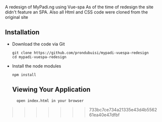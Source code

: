  A redesign of MyPadi.ng using Vue-spa
 As of the time of redesign the site didn't feature an SPA.
 Also all Html and CSS code were cloned from the original site
 
 ## Installation
- Download the code via Git

  ```
  git clone https://github.com/prondubuisi/mypadi-vuespa-redesign 
  cd mypadi-vuespa-redesign
  ```

- Install the node modules

  ```
  npm install
  ```
  ## Viewing Your Application
  ``` 
    open index.html in your browser
  ```
>>>>>>> 733bc7ce734a21335e43d4b556261ea40e47dfbf
